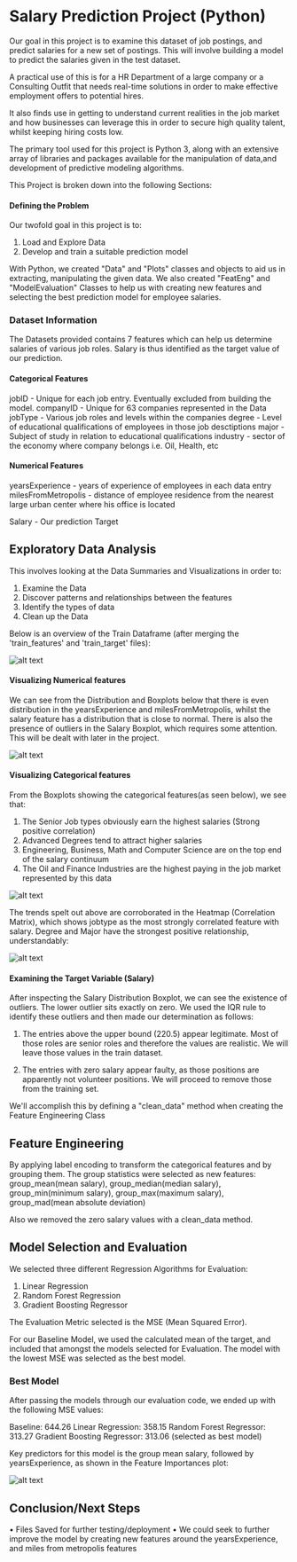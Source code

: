 # Salary Prediction Project (Python)

Our goal in this project is to examine this dataset of job postings, and predict salaries for a new set of postings. This will involve building a model to predict the salaries given in the test dataset.

A practical use of this is for a HR Department of a large company or a Consulting Outfit that needs real-time solutions in order to make effective employment offers to potential hires.

It also finds use in getting to understand current realities in the job market and how businesses can leverage this in order to secure high quality talent, whilst keeping hiring costs low.

The primary tool used for this project is Python 3, along with an extensive array of libraries and packages available for the manipulation of data,and development of predictive modeling algorithms.

This Project is broken down into the following Sections:

#### Defining the Problem

Our twofold goal in this project is to:

1. Load and Explore Data
2. Develop and train a suitable prediction model


With Python, we created "Data" and "Plots" classes and objects to aid us in extracting, manipulating the given data. We also created "FeatEng" and "ModelEvaluation" Classes to help us with creating new features and selecting the best prediction model for employee salaries.

### Dataset Information

The Datasets provided contains 7 features which can help us determine salaries of various job roles. Salary is thus identified as the target value of our prediction.

#### Categorical Features
jobID - Unique for each job entry. Eventually excluded from building the model.
companyID - Unique for 63 companies represented in the Data
jobType - Various job roles and levels within the companies
degree - Level of educational qualifications of employees in those job desctiptions
major - Subject of study in relation to educational qualifications
industry - sector of the economy where company belongs i.e. Oil, Health, etc

#### Numerical Features
yearsExperience - years of experience of employees in each data entry
milesFromMetropolis - distance of employee residence from the nearest large urban center where his office is located

Salary - Our prediction Target 

## Exploratory Data Analysis

This involves looking at the Data Summaries and Visualizations in order to:

1. Examine the Data
2. Discover patterns and relationships between the features
3. Identify the types of data
4. Clean up the Data


Below is an overview of the Train Dataframe (after merging the 'train_features' and 'train_target' files):

![alt text](https://github.com/ovokpus/Salary-Prediction-Portfolio/blob/master/images/Train%20Dataframe%20head.jpg)


#### Visualizing Numerical features

We can see from the Distribution and Boxplots below that there is even distribution in the yearsExperience and milesFromMetropolis, whilst the salary feature has a distribution that is close to normal. There is also the presence of outliers in the Salary Boxplot, which requires some attention. This will be dealt with later in the project.

![alt text](https://github.com/ovokpus/Salary-Prediction-Portfolio/blob/master/images/Numerical%20Features%20Visuals.jpg)


#### Visualizing Categorical features

From the Boxplots showing the categorical features(as seen below), we see that:

1. The Senior Job types obviously earn the highest salaries (Strong positive correlation)
2. Advanced Degrees tend to attract higher salaries
3. Engineering, Business, Math and Computer Science are on the top end of the salary continuum
4. The Oil and Finance Industries are the highest paying in the job market represented by this data

![alt text](https://github.com/ovokpus/Salary-Prediction-Portfolio/blob/master/images/Categorical%20Features%20(boxplots).jpg)

The trends spelt out above are corroborated in the Heatmap (Correlation Matrix), which shows jobtype as the most strongly correlated feature with salary. Degree and Major have the strongest positive relationship, understandably:

![alt text](https://github.com/ovokpus/Salary-Prediction-Portfolio/blob/master/images/Correlation%20Matrix.jpg)

#### Examining the Target Variable (Salary)
After inspecting the Salary Distribution Boxplot, we can see the existence of outliers. The lower outlier sits exactly on zero. We used the IQR rule to identify these outliers and then made our determination as follows:

1. The entries above the upper bound (220.5) appear legitimate. Most of those roles are senior roles and therefore the values are realistic. We will leave those values in the train dataset.

2. The entries with zero salary appear faulty, as those positions are apparently not volunteer positions. We will proceed to remove those from the training set.

We'll accomplish this by defining a "clean_data" method when creating the Feature Engineering Class


## Feature Engineering

By applying label encoding to transform the categorical features and by grouping them. The group statistics were selected as new features: group_mean(mean salary), group_median(median salary), group_min(minimum salary), group_max(maximum salary), group_mad(mean absolute deviation)

Also we removed the zero salary values with a clean_data method.

## Model Selection and Evaluation

We selected three different Regression Algorithms for Evaluation:
1. Linear Regression
2. Random Forest Regression
3. Gradient Boosting Regressor

The Evaluation Metric selected is the MSE (Mean Squared Error).

For our Baseline Model, we used the calculated mean of the target, and included that amongst the models selected for Evaluation. The model with the lowest MSE was selected as the best model.

### Best Model
After passing the models through our evaluation code, we ended up with the following MSE values:

Baseline: 644.26
Linear Regression: 358.15
Random Forest Regressor: 313.27
Gradient Boosting Regressor: 313.06 (selected as best model)

Key predictors for this model is the group mean salary, followed by yearsExperience, as shown in the Feature Importances plot:

![alt text](https://github.com/ovokpus/Salary-Prediction-Portfolio/blob/master/images/Feature%20Importances.jpg)

## Conclusion/Next Steps

• Files Saved for further testing/deployment
• We could seek to further improve the model by creating new features around the yearsExperience, and miles from metropolis features
